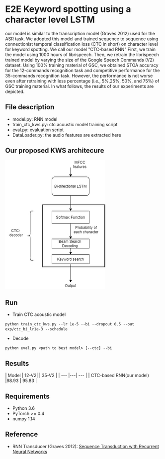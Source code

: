 # E2E Keyword spotting using a character level  LSTM 
our model is similar to the transcription model (Graves 2012) used for the ASR task. We adopted this model and trained sequence to sequence using connectionist temporal classification loss (CTC in short) on character level for keyword spotting. We call our model  "CTC-based RNN"  First, we train the model using 1000 hours of librispeech.  Then, we retrain the librispeech trained model by varying the size of the Google Speech Commands (V2) dataset. Using 100% training material of GSC, we obtained STOA accuracy for the 12-commands recognition task and competitive performance for the 35-commands recognition task. However, the performance is not worse even after retraining with less percentage (i.e., 5%,25%, 50%, and 75%) of GSC training material. In what follows, the results of our experiments are depicted.  



## File description
* model.py: RNN model
* train_ctc_kws.py: ctc acoustic model training script
* eval.py: evaluation script
* DataLoader.py: the audio features are extracted here


## Our proposed KWS architecure  
<img src="conf/kws.jpg"/>


## Run


* Train CTC acoustic model
```
python train_ctc_kws.py --lr 1e-5 --bi --dropout 0.5 --out exp/ctc_bi_lr1e-3 --schedule
```


* Decode 
```
python eval.py <path to best model> [--ctc] --bi
```

## Results

| Model | 12-V2| | 35-V2 |
| --- |---| --- |
| CTC-based RNN(our model)  |98.93 | 95.83 |


## Requirements
* Python 3.6
* PyTorch >= 0.4
* numpy 1.14

## Reference
* RNN Transducer (Graves 2012): [Sequence Transduction with Recurrent Neural Networks](https://arxiv.org/abs/1211.3711)
